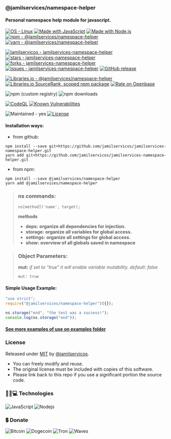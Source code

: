 ### @jamilservices/namespace-helper  
#### Personal namespace help module for javascript.

[![OS - Linux](https://img.shields.io/badge/OS-Linux-blue?logo=linux&logoColor=white)](https://www.linux.org/)
[![Made with JavaScript](https://img.shields.io/badge/Made_with-JavaScript-blue?logo=javascript&logoColor=white)](https://www.javascript.com/)
[![Made with Node.js](https://img.shields.io/badge/Node.js->=14-blue?logo=node.js&logoColor=white)](https://nodejs.org)
[![npm - @jamilservices/namespace-helper](https://img.shields.io/badge/npm-%40jamilservices%2Fnamespace--helper-blue?logo=npm&logoColor=white)](https://www.npmjs.com/package/@jamilservices/namespace-helper)
[![yarn - @jamilservices/namespace-helper](https://img.shields.io/badge/yarn-%40jamilservices%2Fnamespace--helper-blue?logo=yarn&logoColor=white)](https://yarnpkg.com/package/@jamilservices/namespace-helper)

[![jamilservicos - jamilservices-namespace-helper](https://img.shields.io/static/v1?label=jamilservicos&message=jamilservices-namespace-helper&color=blue&logo=github)](https://github.com/jamilservicos/jamilservices-namespace-helper)
[![stars - jamilservices-namespace-helper](https://img.shields.io/github/stars/jamilservicos/jamilservices-namespace-helper?style=social)](https://github.com/jamilservicos/jamilservices-namespace-helper)
[![forks - jamilservices-namespace-helper](https://img.shields.io/github/forks/jamilservicos/jamilservices-namespace-helper?style=social)](https://github.com/jamilservicos/jamilservices-namespace-helper)
[![issues - jamilservices-namespace-helper](https://img.shields.io/github/issues/jamilservicos/jamilservices-namespace-helper)](https://github.com/jamilservicos/jamilservices-namespace-helper/issues)
[![GitHub release](https://img.shields.io/github/release/jamilservicos/jamilservices-namespace-helper?include_prereleases=&sort=semver)](https://github.com/jamilservicos/jamilservices-namespace-helper/releases/)

[![Libraries.io - @jamilservices/namespace-helper](https://img.shields.io/badge/Libraries.io-%40jamilservices%2Fnamespace--helper-blue?logo=Libraries.io&logoColor=white)](https://libraries.io/npm/@jamilservices%2Fnamespace-helper)
[![Libraries.io SourceRank, scoped npm package](https://img.shields.io/librariesio/sourcerank/npm/@jamilservices/namespace-helper?logo=Libraries.io&logoColor=white&color=sucess)](https://libraries.io/npm/@jamilservices%2Fnamespace-helper)
[![Rate on Openbase](https://badges.openbase.com/js/rating/@jamilservices/namespace-helper.svg)](https://openbase.com/js/@jamilservices/namespace-helper?utm_source=embedded&utm_medium=badge&utm_campaign=rate-badge)

![npm (custom registry)](https://img.shields.io/npm/v/@jamilservices/namespace-helper/latest?registry_uri=https%3A%2F%2Fregistry.npmjs.com&logo=npm)
![npm downloads](https://img.shields.io/npm/dt/@jamilservices/namespace-helper.svg?logo=npm&label=total%20downloads)
<!--
![npm bundle size (version)](https://img.shields.io/bundlephobia/min/@jamilservices/namespace-helper/latest?logo=npm)
![npm bundle size (version)](https://img.shields.io/bundlephobia/minzip/@jamilservices/namespace-helper/latest?logo=npm)
-->

[![CodeQL](https://github.com/jamilservicos/jamilservices-namespace-helper/workflows/CodeQL/badge.svg)](https://github.com/jamilservicos/jamilservices-namespace-helper/actions?query=workflow:"CodeQL")
[![Known Vulnerabilities](https://snyk.io/test/github/jamilservicos/jamilservices-namespace-helper/badge.svg?targetFile=package.json)](https://snyk.io/test/github/jamilservicos/jamilservices-namespace-helper?targetFile=package.json "Known Vulnerabilities")

![Maintained - yes](https://img.shields.io/badge/Maintained-yes-green)
[![License](https://img.shields.io/badge/License-MIT-blue)](https://github.com/jamilservicos/jamilservices-namespace-helper/blob/main/LICENSE)


#### Installation ways:  
- from github:
```
npm install --save git+https://github.com/jamilservicos/jamilservices-namespace-helper.git
yarn add git+https://github.com/jamilservicos/jamilservices-namespace-helper.git
```
- from npm:
```
npm install --save @jamilservices/namespace-helper
yarn add @jamilservices/namespace-helper
```

> ### ns commands:    
>```
>ns[method]('name', target); 
>```  
>**methods**  
> * **deps:** **organize all dependencies for injection.**  
> * **storage:** **organize all variables for global access.**  
> * **settings:** **organize all settings for global access.**  
> * **show:** **overview of all globals saved in namespace**  
>  

> ### Object Parameters:  
>**mut:** *if set to "true" it will enable variable mutability. default: false*  
>```
>mut: true
>```  

#### Simple Usage Example:  
~~~javascript
"use strict";
require("@jamilservices/namespace-helper")({});

ns.storage("end", "the test was a success!");
console.log(ns.storage("end"));
~~~  

#### [See more examples of use on examples folder](https://github.com/jamilservicos/jamilservices-namespace-helper/blob/main/examples/README.md)

### License  
Released under [MIT](/LICENSE) by [@jamilservicos](https://github.com/jamilservicos).  
* You can freely modify and reuse.
* The original license must be included with copies of this software.
* Please link back to this repo if you use a significant portion the source code.


### 👩‍💻💻 Technologies
![JavaScript](https://img.shields.io/badge/-JavaScript-F7DF1E?style=for-the-badge&logo=javascript&logoColor=black)
![Nodejs](https://img.shields.io/badge/-Nodejs-339933?style=for-the-badge&logo=node-dot-js&logoColor=white)

### 💲 Donate
![Bitcoin](https://img.shields.io/badge/1BrKxKsspVs3uR1ctAPfudLY38Tdw6yU3R-000000?style=for-the-badge&label=BTC&color=F7931A&labelColor=black)
![Dogecoin](https://img.shields.io/badge/DEj13YitqbqkWAidQVMHe6KHpgJeVP34jN-C2A633?style=for-the-badge&label=DOGE&color=C2A633&labelColor=black)
![Tron](https://img.shields.io/badge/DEj13YitqbqkWAidQVMHe6KHpgJeVP34jN-f60614?style=for-the-badge&label=TRX&color=f60614&labelColor=black)
![Waves](https://img.shields.io/badge/3PQA4gjdQJcSzHhxZLbdhoWjkjrFEXmTqqw-1c55ce?style=for-the-badge&label=WAVES&color=1c55ce&labelColor=black)
